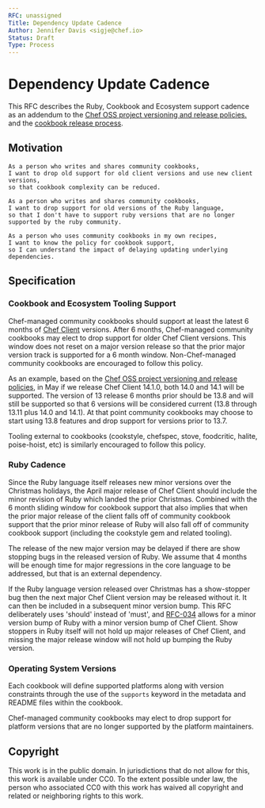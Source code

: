 ```yaml
---
RFC: unassigned
Title: Dependency Update Cadence
Author: Jennifer Davis <sigje@chef.io>
Status: Draft
Type: Process
---
```


# Dependency Update Cadence

This RFC describes the Ruby, Cookbook and Ecosystem support cadence as an addendum to the [Chef OSS project versioning and release policies.](https://chef.github.io/chef-rfc/rfc086-chef-oss-project-policies.html) and the [cookbook release process](https://github.com/chef-cookbooks/community_cookbook_documentation/blob/master/RELEASE_PROCESS.MD).

## Motivation

    As a person who writes and shares community cookbooks, 
    I want to drop old support for old client versions and use new client versions,
    so that cookbook complexity can be reduced.

    As a person who writes and shares community cookbooks,
    I want to drop support for old versions of the Ruby language,
    so that I don't have to support ruby versions that are no longer supported by the ruby community.

    As a person who uses community cookbooks in my own recipes, 
    I want to know the policy for cookbook support,
    so I can understand the impact of delaying updating underlying dependencies.

## Specification

### Cookbook and Ecosystem Tooling Support

Chef-managed community cookbooks should support at least the latest 6 months of [Chef Client](https://github.com/chef/chef/blob/master/CHANGELOG.md) versions. After 6 months, Chef-managed community cookbooks may
elect to drop support for older Chef Client versions. This window does not reset on
a major version release so that the prior major version track is supported for a 6 month window. Non-Chef-managed community cookbooks are encouraged to follow this policy.

As an example, based on the [Chef OSS project versioning and release policies](https://chef.github.io/chef-rfc/rfc086-chef-oss-project-policies.html), in May if we release Chef Client 14.1.0, both 14.0 and 14.1 will be
supported.  The version of 13 release 6 months prior should be 13.8 and will still
be supported so that 6 versions will be considered current (13.8 through 13.11 plus
14.0 and 14.1).  At that point community cookbooks may choose to start using 13.8
features and drop support for versions prior to 13.7.

Tooling external to cookbooks (cookstyle, chefspec, stove, foodcritic, halite,
poise-hoist, etc) is similarly encouraged to follow this policy.

### Ruby Cadence

Since the Ruby language itself releases new minor versions over the Christmas holidays, the April major release of Chef Client should include the minor revision of Ruby which landed the prior Christmas.  Combined with the 6 month sliding window for cookbook support that also implies that when the prior major release of the client falls off of community cookbook support that the prior minor release of Ruby will also fall off of community cookbook support (including the cookstyle gem and related tooling).

The release of the new major version may be delayed if there are show stopping bugs
in the released version of Ruby. We assume that 4 months will be enough time for
major regressions in the core language to be addressed, but that is an external
dependency.

If the Ruby language version released over Christmas has a show-stopper bug then the
next major Chef Client version may be released without it.  It can then be included
in a subsequent minor version bump.  This RFC deliberately uses 'should' instead of
'must', and [RFC-034](https://github.com/chef/chef-rfc/blob/b7bd9c53bf96235f9334e65bb5848f7843c81fed/rfc034-ruby-193-eol.md#specification)
allows for a minor version bump of Ruby with a minor version
bump of Chef Client.  Show stoppers in Ruby itself will not hold up major releases
of Chef Client, and missing the major release window will not hold up bumping the
Ruby version.

### Operating System Versions

Each cookbook will define supported platforms along with version constraints through the use of the `supports` keyword in the metadata and README files within the cookbook. 

Chef-managed community cookbooks may elect to drop support for platform versions that are no longer supported by the platform maintainers. 

## Copyright

This work is in the public domain. In jurisdictions that do not allow for this,
this work is available under CC0. To the extent possible under law, the person
who associated CC0 with this work has waived all copyright and related or
neighboring rights to this work.